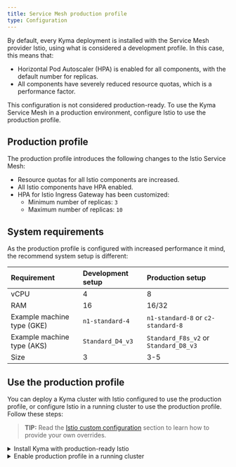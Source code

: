 ```yaml
---
title: Service Mesh production profile
type: Configuration
---
```


By default, every Kyma deployment is installed with the Service Mesh provider Istio, using what is considered a development profile. In this case, this means that:
  - Horizontal Pod Autoscaler (HPA) is enabled for all components, with the default number for replicas.
  - All components have severely reduced resource quotas, which is a performance factor.

This configuration is not considered production-ready. To use the Kyma Service Mesh in a production environment, configure Istio to use the production profile.

## Production profile

The production profile introduces the following changes to the Istio Service Mesh:
   - Resource quotas for all Istio components are increased.
   - All Istio components have HPA enabled.
   - HPA for Istio Ingress Gateway has been customized:
     + Minimum number of replicas: `3`
     + Maximum number of replicas: `10`

## System requirements
As the production profile is configured with increased performance it mind, the recommend system setup is different:

| Requirement | Development setup | Production setup|
|:--- | :--- | :--- |
| vCPU | 4 | 8 |
| RAM | 16 | 16/32 |
| Example machine type (GKE) | `n1-standard-4` | `n1-standard-8` or `c2-standard-8` |
| Example machine type (AKS) | `Standard_D4_v3` | `Standard_F8s_v2` or `Standard_D8_v3` |
| Size | 3 | 3-5 |

## Use the production profile

You can deploy a Kyma cluster with Istio configured to use the production profile, or configure Istio in a running cluster to use the production profile. Follow these steps:

>**TIP:** Read the [Istio custom configuration](##configuration-istio-custom-configuration) section to learn how to provide your own overrides. 

<div tabs>
  <details>
  <summary>
  Install Kyma with production-ready Istio
  </summary>

  1. Create a Kubernetes cluster for Kyma installation.
  2. Create an override file that forces the Istio Service Mesh to use the production profile:

    ```yaml
    apiVersion: v1
    kind: ConfigMap
    metadata:
      name: istio-overrides
      namespace: kyma-installer
      labels:
        installer: overrides
        component: istio
        kyma-project.io/installation: ""
    data:
      kyma_istio_operator: |-
        apiVersion: install.istio.io/v1alpha1
        kind: IstioOperator
        metadata:
          namespace: istio-system
        spec:
          components:
            ingressGateways:
            - name: istio-ingressgateway
              k8s:
                hpaSpec:
                  maxReplicas: 10
                  minReplicas: 3
          values:
            global:
              proxy:
                resources:
                  requests:
                    cpu: 150m
                    memory: 128Mi
                  limits:
                    cpu: 500m
                    memory: 1024Mi
    ```

  3. Use Kyma CLI to install Kyma on the cluster providing this file's path using the `-o` flag.

  </details>
  <details>
  <summary>
  Enable production profile in a running cluster
  </summary>

  1. Apply an override that forces the Istio Service Mesh to use the production profile:

    ```bash
    cat <<EOF | kubectl apply -f -
    ---
    apiVersion: v1
    kind: ConfigMap
    metadata:
      name: istio-overrides
      namespace: kyma-installer
      labels:
        installer: overrides
        component: istio
        kyma-project.io/installation: ""
    data:
      kyma_istio_operator: |-
        apiVersion: install.istio.io/v1alpha1
        kind: IstioOperator
        metadata:
          namespace: istio-system
        spec:
          components:
            ingressGateways:
            - name: istio-ingressgateway
              k8s:
                hpaSpec:
                  maxReplicas: 10
                  minReplicas: 3
          values:
            global:
              proxy:
                resources:
                  requests:
                    cpu: 150m
                    memory: 128Mi
                  limits:
                    cpu: 500m
                    memory: 1024Mi
    EOF
    ```

  2. Run the [cluster update process](/root/kyma/#installation-update-kyma).

  </details>
</div>
